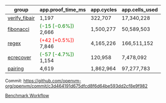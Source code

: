 | group | app.proof_time_ms | app.cycles | app.cells_used | leaf.proof_time_ms | leaf.cycles | leaf.cells_used |
| -- | -- | -- | -- | -- | -- | -- |
| [verify_fibair](https://github.com/openvm-org/openvm/blob/benchmark-results/benchmarks-pr/1731/verify_fibair-c3d464191d675dfcd8f6d64be593dd2cf8e9f982.md) | 1,197 |  322,707 |  17,340,228 |- | - | - |
| [fibonacci](https://github.com/openvm-org/openvm/blob/benchmark-results/benchmarks-pr/1731/fibonacci-c3d464191d675dfcd8f6d64be593dd2cf8e9f982.md) |<span style='color: green'>(-15 [-0.6%])</span> 2,666 |  1,500,277 |  50,589,503 |- | - | - |
| [regex](https://github.com/openvm-org/openvm/blob/benchmark-results/benchmarks-pr/1731/regex-c3d464191d675dfcd8f6d64be593dd2cf8e9f982.md) |<span style='color: red'>(+42 [+0.5%])</span> 7,846 |  4,165,226 |  166,511,152 |- | - | - |
| [ecrecover](https://github.com/openvm-org/openvm/blob/benchmark-results/benchmarks-pr/1731/ecrecover-c3d464191d675dfcd8f6d64be593dd2cf8e9f982.md) |<span style='color: green'>(-57 [-4.7%])</span> 1,154 |  120,958 |  7,478,092 |- | - | - |
| [pairing](https://github.com/openvm-org/openvm/blob/benchmark-results/benchmarks-pr/1731/pairing-c3d464191d675dfcd8f6d64be593dd2cf8e9f982.md) | 4,619 |  1,862,964 |  97,277,783 |- | - | - |


Commit: https://github.com/openvm-org/openvm/commit/c3d464191d675dfcd8f6d64be593dd2cf8e9f982

[Benchmark Workflow](https://github.com/openvm-org/openvm/actions/runs/15631106156)
